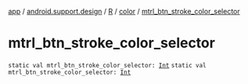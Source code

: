 [app](../../../index.md) / [android.support.design](../../index.md) / [R](../index.md) / [color](index.md) / [mtrl_btn_stroke_color_selector](./mtrl_btn_stroke_color_selector.md)

# mtrl_btn_stroke_color_selector

`static val mtrl_btn_stroke_color_selector: `[`Int`](https://kotlinlang.org/api/latest/jvm/stdlib/kotlin/-int/index.html)
`static val mtrl_btn_stroke_color_selector: `[`Int`](https://kotlinlang.org/api/latest/jvm/stdlib/kotlin/-int/index.html)